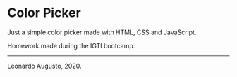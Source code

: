 # Color Picker

Just a simple color picker made with HTML, CSS and JavaScript.

Homework made during the IGTI bootcamp.

---

Leonardo Augusto, 2020.
